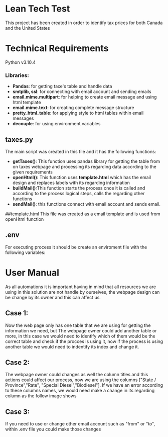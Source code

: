 # Lean Tech Test
This project has been created in order to identify tax prices for both Canada and the United States

# Technical Requirements
Python v3.10.4
### Libraries:

* **Pandas**: for getting taxe's table and handle data
* **smtplib, ssl**: for connecting with email account and sending emails
* **email.mime.multipart**: for helping to create email message and using html template
* **email.mime.text**: for creating complete message structure
* **pretty_html_table**: for applying style to html tables within email messages
* **decouple**: for using environment variables

## taxes.py
The main script was created in this file and it has the following functions:
* **getTaxes()**: This function uses pandas library for getting the table from on taxes webpage and processing its regarding data according to the given requirements
* **openHtml()**: This function uses **template.html** which has the email design and replaces labels with its regarding information
* **buildMail()**:This function starts the process once it is called and according to the process logical steps, calls the regarding other functions
* **sendMail()**: this functions connect with email account and sends email.

##template.html
This file was created as a email template and is used from openHtml function

## .env
For executing process it should be create an enviroment file with the following variables:

# User Manual
As all automations it is important having in mind that all resources we are using in this solution are not handle by ourselves, the webpage design can be change by its owner and this can affect us.
## Case 1:
Now the web page only has one table that we are using for getting the information we need, but The webpage owner could add another table or more, in this case we would need to identify which of them would be the correct table and check if the procces is using it, now if the process is using another table we would need to indentify its index and change it.

## Case 2:
The webpage owner could changes as well the column titles and this actions could affect our process, now we are using the columns ["State / Province","Rate", "Special Diesel","Biodiesel"]. If we have an error according to these columns names, we would need make a change in its regarding column as the follow image shows

## Case 3:
If you need to use or change other email account such as "from" or "to", within .env file you could make those changes
